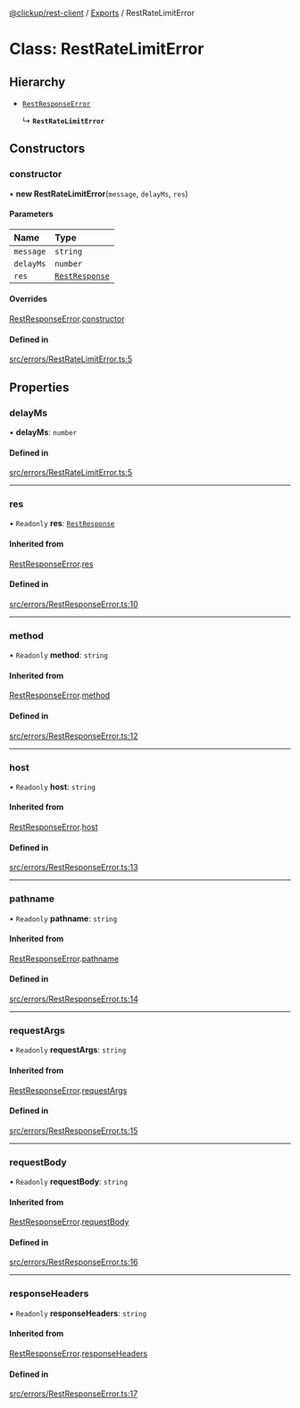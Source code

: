 [@clickup/rest-client](../README.md) / [Exports](../modules.md) / RestRateLimitError

# Class: RestRateLimitError

## Hierarchy

- [`RestResponseError`](RestResponseError.md)

  ↳ **`RestRateLimitError`**

## Constructors

### constructor

• **new RestRateLimitError**(`message`, `delayMs`, `res`)

#### Parameters

| Name | Type |
| :------ | :------ |
| `message` | `string` |
| `delayMs` | `number` |
| `res` | [`RestResponse`](RestResponse.md) |

#### Overrides

[RestResponseError](RestResponseError.md).[constructor](RestResponseError.md#constructor)

#### Defined in

[src/errors/RestRateLimitError.ts:5](https://github.com/clickup/rest-client/blob/master/src/errors/RestRateLimitError.ts#L5)

## Properties

### delayMs

• **delayMs**: `number`

#### Defined in

[src/errors/RestRateLimitError.ts:5](https://github.com/clickup/rest-client/blob/master/src/errors/RestRateLimitError.ts#L5)

___

### res

• `Readonly` **res**: [`RestResponse`](RestResponse.md)

#### Inherited from

[RestResponseError](RestResponseError.md).[res](RestResponseError.md#res)

#### Defined in

[src/errors/RestResponseError.ts:10](https://github.com/clickup/rest-client/blob/master/src/errors/RestResponseError.ts#L10)

___

### method

• `Readonly` **method**: `string`

#### Inherited from

[RestResponseError](RestResponseError.md).[method](RestResponseError.md#method)

#### Defined in

[src/errors/RestResponseError.ts:12](https://github.com/clickup/rest-client/blob/master/src/errors/RestResponseError.ts#L12)

___

### host

• `Readonly` **host**: `string`

#### Inherited from

[RestResponseError](RestResponseError.md).[host](RestResponseError.md#host)

#### Defined in

[src/errors/RestResponseError.ts:13](https://github.com/clickup/rest-client/blob/master/src/errors/RestResponseError.ts#L13)

___

### pathname

• `Readonly` **pathname**: `string`

#### Inherited from

[RestResponseError](RestResponseError.md).[pathname](RestResponseError.md#pathname)

#### Defined in

[src/errors/RestResponseError.ts:14](https://github.com/clickup/rest-client/blob/master/src/errors/RestResponseError.ts#L14)

___

### requestArgs

• `Readonly` **requestArgs**: `string`

#### Inherited from

[RestResponseError](RestResponseError.md).[requestArgs](RestResponseError.md#requestargs)

#### Defined in

[src/errors/RestResponseError.ts:15](https://github.com/clickup/rest-client/blob/master/src/errors/RestResponseError.ts#L15)

___

### requestBody

• `Readonly` **requestBody**: `string`

#### Inherited from

[RestResponseError](RestResponseError.md).[requestBody](RestResponseError.md#requestbody)

#### Defined in

[src/errors/RestResponseError.ts:16](https://github.com/clickup/rest-client/blob/master/src/errors/RestResponseError.ts#L16)

___

### responseHeaders

• `Readonly` **responseHeaders**: `string`

#### Inherited from

[RestResponseError](RestResponseError.md).[responseHeaders](RestResponseError.md#responseheaders)

#### Defined in

[src/errors/RestResponseError.ts:17](https://github.com/clickup/rest-client/blob/master/src/errors/RestResponseError.ts#L17)
